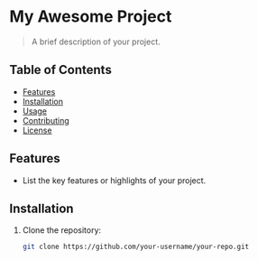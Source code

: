 # My Awesome Project

> A brief description of your project.

## Table of Contents

- [Features](#features)
- [Installation](#installation)
- [Usage](#usage)
- [Contributing](#contributing)
- [License](#license)

## Features

- List the key features or highlights of your project.

## Installation

1. Clone the repository:

   ```bash
   git clone https://github.com/your-username/your-repo.git
